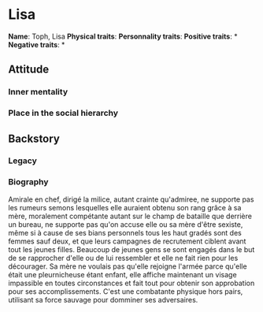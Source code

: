 # Lisa

**Name**: Toph, Lisa
**Physical traits**:
**Personnality traits**:
**Positive traits**:
 *
**Negative traits**:
 *

## Attitude
### Inner mentality
### Place in the social hierarchy

## Backstory
### Legacy
### Biography

Amirale en chef, dirigé la milice, autant crainte qu'admiree, ne supporte pas les rumeurs semons lesquelles elle auraient obtenu son rang grâce à sa mère, moralement compétante autant sur le champ de bataille que derrière un bureau, ne supporte pas qu'on accuse elle ou sa mère d'être sexiste, même si à cause de ses bians personnels tous les haut gradés sont des femmes sauf deux, et que leurs campagnes de recrutement ciblent avant tout les jeunes filles. Beaucoup de jeunes gens se sont engagés dans le but de se rapprocher d'elle ou de lui ressembler et elle ne fait rien pour les décourager. Sa mère ne voulais pas qu'elle rejoigne l'armée parce qu'elle était une pleurnicheuse étant enfant, elle affiche maintenant un visage impassible en toutes circonstances et fait tout pour obtenir son approbation pour ses accomplissements. C'est une combatante physique hors pairs, utilisant sa force sauvage pour domminer ses adversaires.
